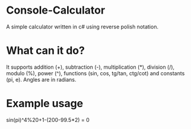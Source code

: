 # Console-Calculator
A simple calculator written in c# using reverse polish notation.

# What can it do?
It supports addition (+), subtraction (-), multiplication (*), division (/), modulo (%), power (^), functions (sin, cos, tg/tan, ctg/cot) and constants (pi, e). Angles are in radians.

# Example usage
sin(pi)^4%20+1-(200-99.5*2) = 0

